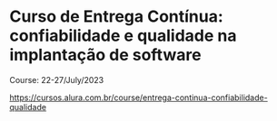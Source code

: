 # Curso de  Entrega Contínua: confiabilidade e qualidade na implantação de software

Course: 22-27/July/2023

https://cursos.alura.com.br/course/entrega-continua-confiabilidade-qualidade